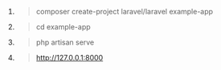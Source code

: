 1. >composer create-project laravel/laravel example-app

2. >cd example-app 

3. >php artisan serve

4. >http://127.0.0.1:8000
